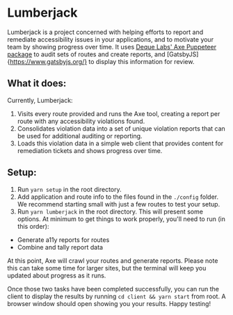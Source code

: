 # Lumberjack

Lumberjack is a project concerned with helping efforts to report and remediate accessibility issues in your applications, and to motivate your team by showing progress over time. It uses [Deque Labs' Axe Puppeteer package](https://github.com/dequelabs/axe-puppeteer) to audit sets of routes and create reports, and [GatsbyJS]{https://www.gatsbyjs.org/} to display this information for review.

## What it does:

Currently, Lumberjack:

1.  Visits every route provided and runs the Axe tool, creating a report per route with any accessibility violations found.
1.  Consolidates violation data into a set of unique violation reports that can be used for additional auditing or reporting.
1.  Loads this violation data in a simple web client that provides content for remediation tickets and shows progress over time.

## Setup:

1.  Run `yarn setup` in the root directory.
1.  Add application and route info to the files found in the `./config` folder. We recommend starting small with just a few routes to test your setup.
1.  Run `yarn lumberjack` in the root directory. This will present some options. At minimum to get things to work properly, you'll need to run (in this order):

- Generate a11y reports for routes
- Combine and tally report data

At this point, Axe will crawl your routes and generate reports. Please note this can take some time for larger sites, but the terminal will keep you updated about progress as it runs.

Once those two tasks have been completed successfully, you can run the client to display the results by running `cd client && yarn start` from root. A browser window should open showing you your results. Happy testing!
